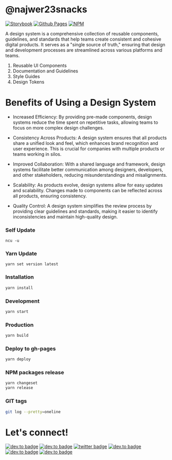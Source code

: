 # @najwer23snacks

[![Storybook](https://img.shields.io/badge/-Storybook-FF4785?style=for-the-badge&logo=storybook&logoColor=white)](https://najwer23.github.io/najwer23snacks) [![Github Pages](https://img.shields.io/badge/github%20pages-121013?style=for-the-badge&logo=github&logoColor=white)](https://github.com/najwer23/najwer23snacks) [![NPM](https://img.shields.io/badge/NPM-%23CB3837.svg?style=for-the-badge&logo=npm&logoColor=white)](https://www.npmjs.com/search?q=najwer23snacks)

A design system is a comprehensive collection of reusable components, guidelines, and standards that help teams create consistent and cohesive digital products. It serves as a "single source of truth," ensuring that design and development processes are streamlined across various platforms and teams.

1. Reusable UI Components
2. Documentation and Guidelines
3. Style Guides
4. Design Tokens

# Benefits of Using a Design System

- Increased Efficiency: By providing pre-made components, design systems reduce the time spent on repetitive tasks, allowing teams to focus on more complex design challenges.

- Consistency Across Products: A design system ensures that all products share a unified look and feel, which enhances brand recognition and user experience. This is crucial for companies with multiple products or teams working in silos.

- Improved Collaboration: With a shared language and framework, design systems facilitate better communication among designers, developers, and other stakeholders, reducing misunderstandings and misalignments.

- Scalability: As products evolve, design systems allow for easy updates and scalability. Changes made to components can be reflected across all products, ensuring consistency.

- Quality Control: A design system simplifies the review process by providing clear guidelines and standards, making it easier to identify inconsistencies and maintain high-quality design.

### Self Update

```
ncu -u
```

### Yarn Update

```
yarn set version latest
```

### Installation

```sh
yarn install
```

### Development

```sh
yarn start
```

### Production

```sh
yarn build
```

### Deploy to gh-pages

```sh
yarn deploy
```

### NPM packages release

```sh
yarn changeset
yarn release
```

### GIT tags

```sh
git log --pretty=oneline
```

# Let's connect!

[![dev.to badge](https://img.shields.io/badge/-Portfolio-%239F2B68?style=flat&logo=GoogleChrome&logoColor=white)](https://najwer23.github.io/)
[![dev.to badge](https://img.shields.io/badge/-Résumé-%23017745?style=flat&logo=AdobeAcrobatReader&logoColor=white)](https://najwer23.github.io/resume/)
[![twitter badge](https://img.shields.io/badge/-najwer23-%231FA1F1?style=flat&logo=x&logoColor=white)](https://twitter.com/najwer23)
[![dev.to badge](https://img.shields.io/badge/-najwer23-%230177B5?style=flat&logo=linkedin)](https://www.linkedin.com/in/najwer23)
[![dev.to badge](https://img.shields.io/badge/-najwer23-%23ffffff?style=flat&logo=Leetcode)](https://leetcode.com/najwer23/)
[![dev.to badge](https://img.shields.io/badge/-najwer23-%23cb3837?style=flat&logo=Npm)](https://www.npmjs.com/~najwer23)
